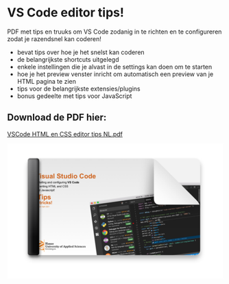 # VS Code editor tips!

PDF met tips en truuks om VS Code zodanig in te richten en te configureren zodat je razendsnel kan coderen!
- bevat tips over hoe je het snelst kan coderen
- de belangrijkste shortcuts uitgelegd
- enkele instellingen die je alvast in de settings kan doen om te starten
- hoe je het preview venster inricht om automatisch een preview van je HTML pagina te zien
- tips voor de belangrijkste extensies/plugins
- bonus gedeelte met tips voor JavaScript

## Download de PDF hier:

[VSCode HTML en CSS editor tips NL.pdf](https://github.com/CMD-Groningen/vs-code-editor-tips/blob/main/VSCode%20HTML%20en%20CSS%20editor%20tips%20NL.pdf)

<img src="thumbnail.png" alt="overview" style="max-width:100%;">
